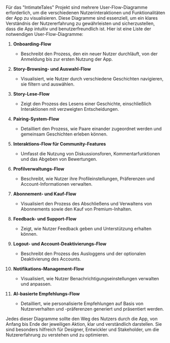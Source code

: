 Für das "IntimateTales" Projekt sind mehrere User-Flow-Diagramme erforderlich, um die verschiedenen Nutzerinteraktionen und Funktionalitäten der App zu visualisieren. Diese Diagramme sind essenziell, um ein klares Verständnis der Nutzererfahrung zu gewährleisten und sicherzustellen, dass die App intuitiv und benutzerfreundlich ist. Hier ist eine Liste der notwendigen User-Flow-Diagramme:

1. **Onboarding-Flow**
    
    - Beschreibt den Prozess, den ein neuer Nutzer durchläuft, von der Anmeldung bis zur ersten Nutzung der App.
2. **Story-Browsing- und Auswahl-Flow**
    
    - Visualisiert, wie Nutzer durch verschiedene Geschichten navigieren, sie filtern und auswählen.
3. **Story-Lese-Flow**
    
    - Zeigt den Prozess des Lesens einer Geschichte, einschließlich Interaktionen mit verzweigten Entscheidungen.
4. **Pairing-System-Flow**
    
    - Detailliert den Prozess, wie Paare einander zugeordnet werden und gemeinsam Geschichten erleben können.
5. **Interaktions-Flow für Community-Features**
    
    - Umfasst die Nutzung von Diskussionsforen, Kommentarfunktionen und das Abgeben von Bewertungen.
6. **Profilverwaltungs-Flow**
    
    - Beschreibt, wie Nutzer ihre Profileinstellungen, Präferenzen und Account-Informationen verwalten.
7. **Abonnement- und Kauf-Flow**
    
    - Visualisiert den Prozess des Abschließens und Verwaltens von Abonnements sowie den Kauf von Premium-Inhalten.
8. **Feedback- und Support-Flow**
    
    - Zeigt, wie Nutzer Feedback geben und Unterstützung erhalten können.
9. **Logout- und Account-Deaktivierungs-Flow**
    
    - Beschreibt den Prozess des Ausloggens und der optionalen Deaktivierung des Accounts.
10. **Notifikations-Management-Flow**
    
    - Visualisiert, wie Nutzer Benachrichtigungseinstellungen verwalten und anpassen.
11. **AI-basierte Empfehlungs-Flow**
    
    - Detailliert, wie personalisierte Empfehlungen auf Basis von Nutzerverhalten und -präferenzen generiert und präsentiert werden.

Jedes dieser Diagramme sollte den Weg des Nutzers durch die App, von Anfang bis Ende der jeweiligen Aktion, klar und verständlich darstellen. Sie sind besonders hilfreich für Designer, Entwickler und Stakeholder, um die Nutzererfahrung zu verstehen und zu optimieren.